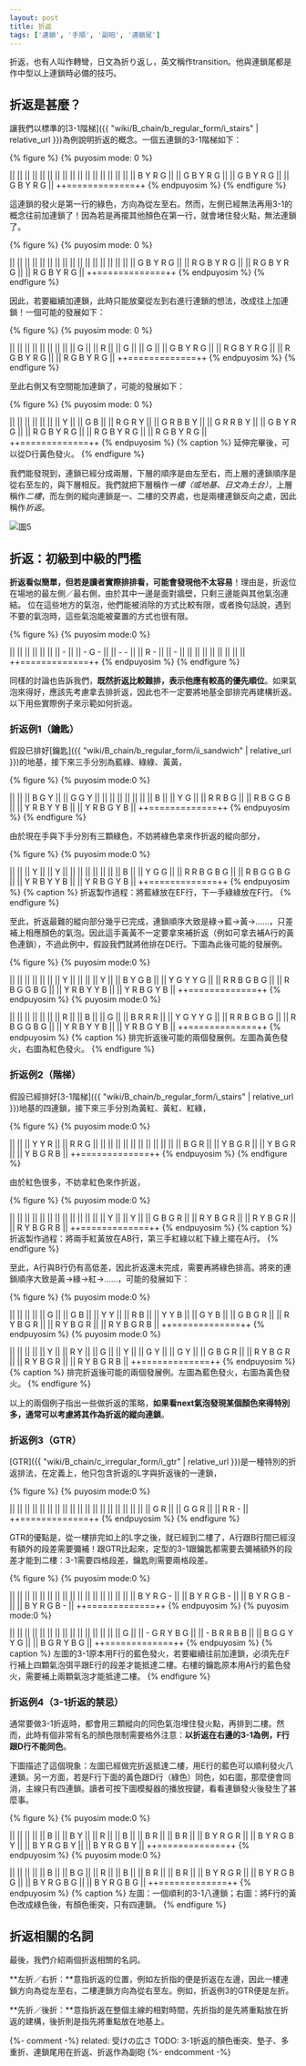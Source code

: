 ```yaml
---
layout: post
title: 折返
tags: ['連鎖', '手順', '副砲', '連鎖尾']
---
```


折返，也有人叫作轉彎，日文為折り返し，英文稱作transition。他與連鎖尾都是作中型以上連鎖時必備的技巧。

## 折返是甚麼？

讓我們以標準的[3-1階梯]({{ "wiki/B_chain/b_regular_form/i_stairs" | relative_url }})為例說明折返的概念。一個五連鎖的3-1階梯如下：

{% figure %}
{% puyosim mode: 0 %}
                 
||             ||
||             ||
||             ||
||             ||
||             ||
||             ||
||             ||
||             ||
||   B Y R G   ||
||   G B Y R G ||
||   G B Y R G ||
||   G B Y R G ||
++=============++
{% endpuyosim %}
{% endfigure %}

這連鎖的發火是第一行的綠色，方向為從左至右。然而，左側已經無法再用3-1的概念往前加連鎖了！因為若是再擺其他顏色在第一行，就會堵住發火點，無法連鎖了。

{% figure %}
{% puyosim mode: 0 %}
                 
||             ||
||             ||
||             ||
||             ||
||             ||
||             ||
||             ||
||             ||
|| G B Y R G   ||
|| R G B Y R G ||
|| R G B Y R G ||
|| R G B Y R G ||
++=============++
{% endpuyosim %}
{% endfigure %}

因此，若要繼續加連鎖，此時只能放棄從左到右進行連鎖的想法，改成往上加連鎖！一個可能的發展如下：

{% figure %}
{% puyosim mode: 0 %}
                 
||             ||
||             ||
||             ||
||             ||
|| G           ||
|| R           ||
|| G           ||
|| G           ||
|| G B Y R G   ||
|| R G B Y R G ||
|| R G B Y R G ||
|| R G B Y R G ||
++=============++
{% endpuyosim %}
{% endfigure %}


至此右側又有空間能加連鎖了，可能的發展如下：

{% figure %}
{% puyosim mode: 0 %}
                 
||             ||
||             ||
||             ||
||       Y     ||
|| G       B   ||
|| R G R   Y   ||
|| G R B B Y   ||
|| G R R B Y   ||
|| G B Y R G   ||
|| R G B Y R G ||
|| R G B Y R G ||
|| R G B Y R G ||
++=============++
{% endpuyosim %}
{% caption %}
延伸完畢後，可以從D行黃色發火。
{% endfigure %}

我們能發現到，連鎖已經分成兩層，下層的順序是由左至右，而上層的連鎖順序是從右至左的，與下層相反。我們就把下層稱作*一樓（或地基、日文為土台）*，上層稱作*二樓*，而左側的縱向連鎖是一、二樓的交界處，也是兩樓連鎖反向之處，因此稱作*折返*。

![圖5](https://i.imgur.com/Gbujhc7.png)

## 折返：初級到中級的門檻

**折返看似簡單，但若是讀者實際排排看，可能會發現他不太容易**！理由是，折返位在場地的最左側／最右側，由於其中一邊是面對牆壁，只剩三邊能與其他氣泡連結。
位在這些地方的氣泡，他們能被消除的方式比較有限，或者換句話說，遇到不要的氣泡時，這些氣泡能被棄置的方式也很有限。

{% figure %}
{% puyosim mode:0 %}
                 
||             ||
||             ||
||             ||
||       -     ||
||     - G -   ||
|| -     -     ||
|| R -         ||
|| -           ||
||             ||
||             ||
||             ||
||             ||
++=============++
{% endpuyosim %}
{% endfigure %}

同樣的討論也告訴我們，**既然折返比較難排，表示他應有較高的優先順位**。如果氣泡來得好，應該先考慮拿去排折返，因此也不一定要將地基全部排完再建構折返。以下用些實際例子來示範如何折返。

### 折返例1（鑰匙）

假設已排好[鑰匙]({{ "wiki/B_chain/b_regular_form/ii_sandwich" | relative_url }})的地基，接下來三手分別為藍綠、綠綠、黃黃，

{% figure %}
{% puyosim mode:0 %}
                 
||             ||
||   B   G   Y ||
||   G   G   Y ||
||             ||
||             ||
||             ||
||     B       ||
|| Y   G       ||
|| R R B G     ||
|| R B G G B   ||
|| Y R B Y Y B ||
|| Y R B G Y B ||
++=============++
{% endpuyosim %}
{% endfigure %}

由於現在手與下手分別有三顆綠色，不妨將綠色拿來作折返的縱向部分，

{% figure %}
{% puyosim mode:0 %}
                 
||             ||
||   Y         ||
||   Y         ||
||             ||
||             ||
||             ||
||     B       ||
|| Y   G     G ||
|| R R B G B G ||
|| R B G G B G ||
|| Y R B Y Y B ||
|| Y R B G Y B ||
++=============++
{% endpuyosim %}
{% caption %}
折返製作過程：將藍綠放在EF行，下一手綠綠放在F行。
{% endfigure %}

至此，折返最難的縱向部分幾乎已完成，連鎖順序大致是綠→藍→黃→……，只差補上相應顏色的氣泡。因此這手黃黃不一定要拿來補折返（例如可拿去補A行的黃色連鎖），不過此例中，假設我們就將他排在DE行。下圖為此後可能的發展例。

{% figure %}
{% puyosim mode:0 %}
                 
||             ||
||             ||
||             ||
||       Y     ||
||             ||
||           Y ||
||     B Y G B ||
|| Y   G Y Y G ||
|| R R B G B G ||
|| R B G G B G ||
|| Y R B Y Y B ||
|| Y R B G Y B ||
++=============++
{% endpuyosim %}
{% puyosim mode:0 %}
                 
||             ||
||             ||
||             ||
||       R     ||
||           B ||
||           G ||
||     B R R R ||
|| Y   G Y Y G ||
|| R R B G B G ||
|| R B G G B G ||
|| Y R B Y Y B ||
|| Y R B G Y B ||
++=============++
{% endpuyosim %}
{% caption %}
排完折返後可能的兩個發展例。左圖為黃色發火，右圖為紅色發火。
{% endfigure %}

### 折返例2（階梯）

假設已經排好[3-1階梯]({{ "wiki/B_chain/b_regular_form/i_stairs" | relative_url }})地基的四連鎖，接下來三手分別為黃紅、黃紅、紅綠，

{% figure %}
{% puyosim mode:0 %}
                 
||             ||
||   Y   Y   R ||
||   R   R   G ||
||             ||
||             ||
||             ||
||             ||
||             ||
||   B G R     ||
||   Y B G R   ||
||   Y B G R   ||
||   Y B G R B ||
++=============++
{% endpuyosim %}
{% endfigure %}

由於紅色很多，不妨拿紅色來作折返，

{% figure %}
{% puyosim mode:0 %}
                 
||             ||
||             ||
||             ||
||             ||
||             ||
||             ||
||   Y         ||
||   Y         ||
|| G B G R     ||
|| R Y B G R   ||
|| R Y B G R   ||
|| R Y B G R B ||
++=============++
{% endpuyosim %}
{% caption %}
折返製作過程：將兩手紅黃放在AB行，第三手紅綠以紅下綠上擺在A行。
{% endfigure %}

至此，A行與B行仍有高低差，因此折返還未完成，需要再將綠色排高。將來的連鎖順序大致是黃→綠→紅→……，可能的發展如下：

{% figure %}
{% puyosim mode:0 %}
                 
||             ||
||             ||
||   G         ||
||   G B       ||
|| Y Y         ||
|| R B         ||
|| Y Y B       ||
|| G Y B       ||
|| G B G R     ||
|| R Y B G R   ||
|| R Y B G R   ||
|| R Y B G R B ||
++=============++
{% endpuyosim %}
{% puyosim mode:0 %}
                 
||             ||
||             ||
|| Y           ||
|| R Y         ||
|| G           ||
|| Y           ||
|| G Y         ||
|| G Y         ||
|| G B G R     ||
|| R Y B G R   ||
|| R Y B G R   ||
|| R Y B G R B ||
++=============++
{% endpuyosim %}
{% caption %}
排完折返後可能的兩個發展例。左圖為藍色發火，右圖為黃色發火。
{% endfigure %}

以上的兩個例子指出一些做折返的策略，**如果看next氣泡發現某個顏色來得特別多，通常可以考慮將其作為折返的縱向連鎖**。

### 折返例3（GTR）

[GTR]({{ "wiki/B_chain/c_irregular_form/i_gtr" | relative_url }})是一種特別的折返排法，在定義上，他只包含折返的L字與折返後的一連鎖，

{% figure %}
{% puyosim mode:0 %}
                 
||             ||
||             ||
||             ||
||             ||
||             ||
||             ||
||             ||
||             ||
||             ||
|| G R         ||
|| G G R       ||
|| R R -       ||
++=============++
{% endpuyosim %}
{% endfigure %}

GTR的優點是，從一樓排完如上的L字之後，就已經到二樓了，A行跟B行間已經沒有額外的段差需要彌補！跟GTR比起來，定型的3-1跟鑰匙都需要去彌補額外的段差才能到二樓：3-1需要四格段差，鑰匙則需要兩格段差。

{% figure %}
{% puyosim mode:0 %}
                 
||             ||
||             ||
||             ||
||             ||
||             ||
||             ||
||             ||
||             ||
||   B Y R G - ||
|| B Y R G B - ||
|| B Y R G B - ||
|| B Y R G B - ||
++=============++
{% endpuyosim %}
{% puyosim mode:0 %}
                 
||             ||
||             ||
||             ||
||             ||
||             ||
||             ||
||             ||
||           G ||
|| - G R Y B G ||
|| - B R R B B ||
|| B G G Y Y G ||
|| B G R Y B G ||
++=============++
{% endpuyosim %}
{% caption %}
左圖的3-1原本用F行的藍色發火，若要繼續往前加連鎖，必須先在F行補上四顆氣泡弭平跟E行的段差才能抵達二樓。右樓的鑰匙原本用A行的藍色發火，需要補上兩顆氣泡才能抵達二樓。
{% endfigure %}

### 折返例4（3-1折返的禁忌）

通常要做3-1折返時，都會用三顆縱向的同色氣泡埋住發火點，再排到二樓。然而，此時有個非常有名的顏色限制需要格外注意：**以折返在右邊的3-1為例，F行跟D行不能同色**。

下圖描述了這個現象：左圖已經做完折返抵達二樓，用E行的藍色可以順利發火八連鎖。另一方面，若是F行下面的黃色跟D行（綠色）同色，如右圖，那麼便會同消，主線只有四連鎖。讀者可按下圖模擬器的播放按鍵，看看連鎖發火後發生了甚麼事。

{% figure %}
{% puyosim mode:0 %}
                 
||             ||
||             ||
||           B ||
||         B Y ||
||           R ||
||           B ||
||         B R ||
||         B R ||
||   B Y R G R ||
|| B Y R G B Y ||
|| B Y R G B Y ||
|| B Y R G B Y ||
++=============++
{% endpuyosim %}
{% puyosim mode:0 %}
                 
||             ||
||             ||
||           B ||
||         B G ||
||           R ||
||           B ||
||         B R ||
||         B R ||
||   B Y R G R ||
|| B Y R G B G ||
|| B Y R G B G ||
|| B Y R G B G ||
++=============++
{% endpuyosim %}
{% caption %}
左圖：一個順利的3-1八連鎖；右圖：將F行的黃色改成綠色後，有顏色衝突，只有四連鎖。
{% endfigure %}

## 折返相關的名詞

最後，我們介紹兩個折返相關的名詞。

**左折／右折：**意指折返的位置，例如左折指的便是折返在左邊，因此一樓連鎖方向為從左至右，二樓連鎖方向為從右至左。例如，折返例3的GTR便是左折。

**先折／後折：**意指折返在整個主線的相對時間，先折指的是先將重點放在折返的建構，後折則是指先將重點放在地基上。

{%- comment -%}
related:
受けの広さ
TODO:
3-1折返的顏色衝突、墊子、多重折、連鎖尾用在折返、折返作為副砲
{%- endcomment -%}
